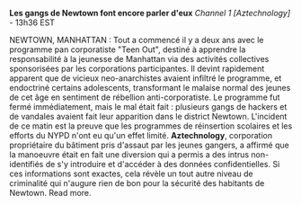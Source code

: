 **Les gangs de Newtown font encore parler d'eux**
*Channel 1 [Aztechnology]* - 13h36 EST

NEWTOWN, MANHATTAN : Tout a commencé il y a deux ans avec le programme pan corporatiste "Teen Out", destiné à apprendre la responsabilité à la jeunesse de Manhattan via des activités collectives sponsorisées par les corporations participantes. Il devint rapidement apparent que de vicieux neo-anarchistes avaient infiltré le programme, et endoctriné certains adolescents, transformant le malaise normal des jeunes de cet âge en sentiment de rébellion anti-corporatiste. Le programme fut fermé immédiatement, mais le mal était fait : plusieurs gangs de hackers et de vandales avaient fait leur apparition dans le district Newtown.
L'incident de ce matin est la preuve que les programmes de réinsertion scolaires et les efforts du NYPD n'ont eu qu'un effet limité. **Aztechnology**, corporation propriétaire du bâtiment pris d'assaut par les jeunes gangers, a affirmé que la manoeuvre était en fait une diversion qui a permis a des intrus non-identifiés de s'y introduire et d'accéder à des données confidentielles.
Si ces informations sont exactes, cela révèle un tout autre niveau de criminalité qui n'augure rien de bon pour la sécurité des habitants de Newtown. Read more.
